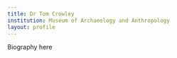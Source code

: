 ```yaml
---
title: Dr Tom Crowley
institution: Museum of Archaeology and Anthropology
layout: profile
---
```


Biography here